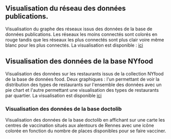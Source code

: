 ## Visualisation du réseau des données publications.

Visualisation du graphe des réseaux issus des données de la base de données publications. Les réseaux les moins connectés sont colorés en rouge tandis que les réseaux les plus connectés sont plus clair voire même blanc pour les plus connectés.
La visualisation est disponible : <a href="Reseau.html" title="ICI">ici</a>




## Visualisation des données de la base NYfood

Visualisation des données sur les restaurants issus de la collection NYfood de la base de données food. Deux graphiques : l'un permettant de voir la distribution des types de restaurants sur l'ensemble des données avec un pie chart et l'autre permettant une visualisation des types de restaurants par quartier.
La visualisation est disponible <a href="Reseau.html" title="ICI">ici</a>



### Visualisation des données de la base doctolib

Visualisation des données de la base doctolib en affichant sur une carte les centres de vaccination situés aux alentours de Rennes avec une icône colorée en fonction du nombre de places disponibles pour se faire vacciner.


